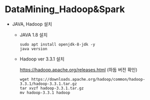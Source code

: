 # DataMining_Hadoop&Spark

- JAVA, Hadoop 설치
   - JAVA 1.8 설치
   
     ```
     sudo apt install openjdk-8-jdk -y
     java version
     ```
     
    - Hadoop ver 3.3.1 설치
    
      https://hadoop.apache.org/releases.html (하둡 버전 확인) 
      
      
      ```
      wget https://downloads.apache.org/hadoop/common/hadoop-3.3.1/hadoop-3.3.1.tar.gz
      tar xvzf hadoop-3.3.1.tar.gz
      mv hadoop-3.3.1 hadoop
      ```
       
